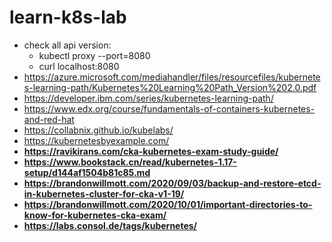 # learn-k8s-lab

-   check all api version:
    -   kubectl proxy --port=8080
    -   curl localhost:8080
-   https://azure.microsoft.com/mediahandler/files/resourcefiles/kubernetes-learning-path/Kubernetes%20Learning%20Path_Version%202.0.pdf
-   https://developer.ibm.com/series/kubernetes-learning-path/
-   https://www.edx.org/course/fundamentals-of-containers-kubernetes-and-red-hat
-   https://collabnix.github.io/kubelabs/
-   https://kubernetesbyexample.com/
-   **https://ravikirans.com/cka-kubernetes-exam-study-guide/**
-   **https://www.bookstack.cn/read/kubernetes-1.17-setup/d144af1504b81c85.md**
-   **https://brandonwillmott.com/2020/09/03/backup-and-restore-etcd-in-kubernetes-cluster-for-cka-v1-19/**
-   **https://brandonwillmott.com/2020/10/01/important-directories-to-know-for-kubernetes-cka-exam/**
-   **https://labs.consol.de/tags/kubernetes/**

